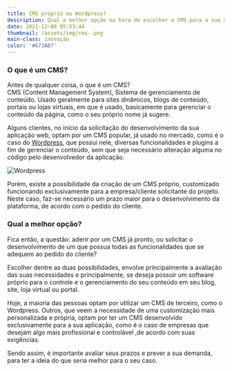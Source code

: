 ```yaml
---
title: CMS próprio ou Wordpress?
description: Qual a melhor opção na hora de escolher o CMS para a sua aplicação?
date: 2021-12-08 05:53:44
thumbnail: /assets/img/cms-.png
main-class: inovação
color: '#673AB7'
---
```


### O que é um CMS?

Antes de qualquer coisa, o que é um CMS?\
CMS (Content Management System), Sistema de gerenciamento de conteúdo. Usado geralmente para sites dinâmicos, blogs de conteúdo, portais ou lojas virtuais, em que é usado, basicamente para gerenciar o conteúdo da página, como o seu próprio nome já sugere.

Alguns clientes, no início da solicitação do desenvolvimento da sua aplicação web, optam por um CMS popular, já usado no mercado, como é o caso do [Wordpress](https://br.wordpress.org/), que possui nele, diversas funcionalidades e plugins a fim de gerenciar o conteúdo, sem que seja necessário alteração alguma no código pelo desenvolvedor da aplicação.

![Wordpress](assets/img/cms-.png "Wordpress")

Porém, existe a possibilidade da criação de um CMS próprio, customizado funcionando exclusivamente para a empresa/cliente solicitante do projeto. Neste caso, faz-se necessário um prazo maior para o desenvolvimento da plataforma, de acordo com o pedido do cliente.

### Qual a melhor opção?

Fica então, a questão: aderir por um CMS já pronto, ou solicitar o desenvolvimento de um que possua todas as funcionalidades que se adequem ao pedido do cliente?

Escolher dentre as duas possibilidades, envolve principalmente a avaliação das suas necessidades e principalmente, se deseja possuir um software próprio para o controle e o gerenciamento do seu conteúdo em seu blog, site, loja virtual ou portal.

Hoje, a maioria das pessoas optam por utilizar um CMS de terceiro, como o Wordpress. Outros, que veem a necessidade de uma customização mais personalizada e própria, optam por ter um CMS desenvolvido exclusivamente para a sua aplicação, como é o caso de empresas que desejam algo mais profissional e controlável ,de acordo com suas exigências.

Sendo assim, é importante avaliar seus prazos e prever a sua demanda, para ter a ideia do que seria melhor para o seu caso.
